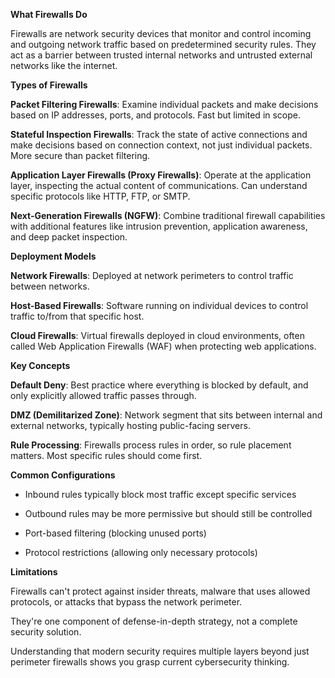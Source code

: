 **What Firewalls Do**

Firewalls are network security devices that monitor and control incoming and outgoing network traffic based on predetermined security rules. They act as a barrier between trusted internal networks and untrusted external networks like the internet.

**Types of Firewalls**

**Packet Filtering Firewalls**: Examine individual packets and make decisions based on IP addresses, ports, and protocols. Fast but limited in scope.

**Stateful Inspection Firewalls**: Track the state of active connections and make decisions based on connection context, not just individual packets. More secure than packet filtering.

**Application Layer Firewalls (Proxy Firewalls)**: Operate at the application layer, inspecting the actual content of communications. Can understand specific protocols like HTTP, FTP, or SMTP.

**Next-Generation Firewalls (NGFW)**: Combine traditional firewall capabilities with additional features like intrusion prevention, application awareness, and deep packet inspection.

**Deployment Models**

**Network Firewalls**: Deployed at network perimeters to control traffic between networks.

**Host-Based Firewalls**: Software running on individual devices to control traffic to/from that specific host.

**Cloud Firewalls**: Virtual firewalls deployed in cloud environments, often called Web Application Firewalls (WAF) when protecting web applications.

**Key Concepts**

**Default Deny**: Best practice where everything is blocked by default, and only explicitly allowed traffic passes through.

**DMZ (Demilitarized Zone)**: Network segment that sits between internal and external networks, typically hosting public-facing servers.

**Rule Processing**: Firewalls process rules in order, so rule placement matters. Most specific rules should come first.

**Common Configurations**

- Inbound rules typically block most traffic except specific services

- Outbound rules may be more permissive but should still be controlled

- Port-based filtering (blocking unused ports)

- Protocol restrictions (allowing only necessary protocols)


**Limitations**

Firewalls can't protect against insider threats, malware that uses allowed protocols, or attacks that bypass the network perimeter. 

They're one component of defense-in-depth strategy, not a complete security solution.

Understanding that modern security requires multiple layers beyond just perimeter firewalls shows you grasp current cybersecurity thinking.
